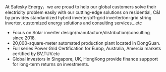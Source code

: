 At Safesky Energy，we are proud to help our global customers solve their electricity problem easily with our cutting-edge solutions on residential, C&I by provides standardized hybrid inverter/off-grid inverter/on-grid string inverter, customized energy solutions and consulting services...etc
- Focus on Solar inverter design/manufacture/distribution/consulting since 2018.
- 20,000-square-meter automated production plant located in DongGuan.
- Full series Power Grid Certification for Europ, Australia, Amercia markets certified by BV,TUV.etc
- Global investors in Singapore, UK, HongKong provide finance suppport for long-term returns on investments.
